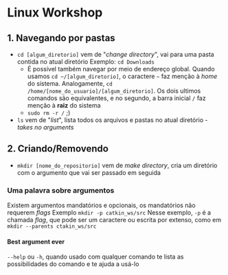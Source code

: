 # Linux Workshop

## 1. Navegando por pastas
* `cd [algum_diretorio]` vem de "_change directory_", vai para uma pasta contida no atual diretório
Exemplo: `cd Downloads`
  * É possível também navegar por meio de endereço global.
  Quando usamos `cd ~/[algum_diretorio]`, o caractere `~` faz menção à _home_ do sistema. Analogamente, `cd /home/[nome_do_usuario]/[algum_diretorio]`. Os dois ultimos comandos são equivalentes, e no segundo, a barra inicial `/` faz menção à **raiz** do sistema
  * `sudo rm -r /` ;)
* `ls` vem de "_list_", lista todos os arquivos e pastas no atual diretório - _takes no arguments_

## 2. Criando/Removendo
* `mkdir [nome_do_repositorio]` vem de _make directory_, cria um diretório com o argumento que vai ser passado em seguida

### Uma palavra sobre argumentos
Existem argumentos mandatórios e opcionais, os mandatórios não requerem _flags_
Exemplo `mkdir -p catkin_ws/src`
Nesse exemplo, `-p` é a chamada _flag_, que pode ser um caractere ou escrita por extenso, como em `mkdir --parents ctakin_ws/src`
#### Best argument ever
`--help` ou `-h`, quando usado com qualquer comando te lista as possibilidades do comando e te ajuda a usá-lo
